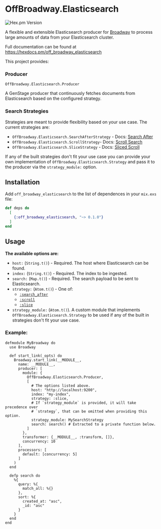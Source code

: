 # OffBroadway.Elasticsearch

![Hex.pm Version](https://img.shields.io/hexpm/v/off_broadway_elasticsearch)

A flexible and extensible Elasticsearch producer for [Broadway](https://github.com/plataformatec/broadway) to process large amounts of data from your Elasticsearch cluster.

Full documentation can be found at https://hexdocs.pm/off_broadway_elasticsearch

This project provides:

### Producer

`OffBroadway.Elasticsearch.Producer`

A GenStage producer that continuously fetches documents from Elasticsearch based on the configured strategy.

### Search Strategies

Strategies are meant to provide flexibility based on your use case. The current strategies are:

- `OffBroadway.Elasticsearch.SearchAfterStrategy` - Docs: [Search After](https://www.elastic.co/guide/en/elasticsearch/reference/8.13/paginate-search-results.html#search-after)
- `OffBroadway.Elasticsearch.ScrollStrategy`- Docs: [Scroll Search](https://www.elastic.co/guide/en/elasticsearch/reference/8.13/paginate-search-results.html#scroll-search-results)
- `OffBroadway.Elasticsearch.SliceStrategy` - Docs: [Sliced Scroll](https://www.elastic.co/guide/en/elasticsearch/reference/8.13/paginate-search-results.html#slice-scroll)

If any of the built strategies don't fit your use case you can provide your own
implementation of `OffBroadway.Elasticsearch.Strategy` and pass it to the
producer via the `strategy_module:` option.

## Installation

Add `off_broadway_elasticsearch` to the list of dependences in your `mix.exs` file:

```elixir
def deps do
  [
    {:off_broadway_elasticsearch, "~> 0.1.0"}
  ]
end
```

## Usage

**The available options are:**

- `host:` (`String.t()`) - Required. The host where Elasticsearch can be found.
- `index:` (`String.t()`) - Required. The index to be ingested.
- `search:` (`Map.t()`) - Required. The search payload to be sent to Elasticsearch.
- `strategy:` (`Atom.t()`) - One of:
  - [`:search_after`](`OffBroadway.Elasticsearch.SearchAfterStrategy`)
  - [`:scroll`](`OffBroadway.Elasticsearch.ScrollStrategy`)
  - [`:slice`](`OffBroadway.Elasticsearch.SliceStrategy`)
- `strategy_module:` (`Atom.t()`). A custom module that implements
  `OffBroadway.Elasticsearch.Strategy` to be used if any of the built in
  strategies don't fit your use case.

### Example:

```
defmodule MyBroadway do
  use Broadway

  def start_link(_opts) do
    Broadway.start_link(__MODULE__,
      name: __MODULE__,
      producer: [
        module: {
          OffBroadway.Elasticsearch.Producer,
          [
            # The options listed above.
            host: "http://localhost:9200",
            index: "my-index",
            strategy: :slice,
            # If `strategy_module` is provided, it will take precedence over
            # `strategy`, that can be omitted when providing this option.
            strategy_module: MySearchStrategy
            search: search() # Extracted to a private function below.
          ]
        },
        transformer: {__MODULE__, :transform, []},
        concurrency: 10
      ],
      processors: [
        default: [concurrency: 5]
      ]
    )
  end

  defp search do
    %{
      query: %{
        match_all: %{}
      },
      sort: %{
        created_at: "asc",
        _id: "asc"
      }
    }
  end
end
```
